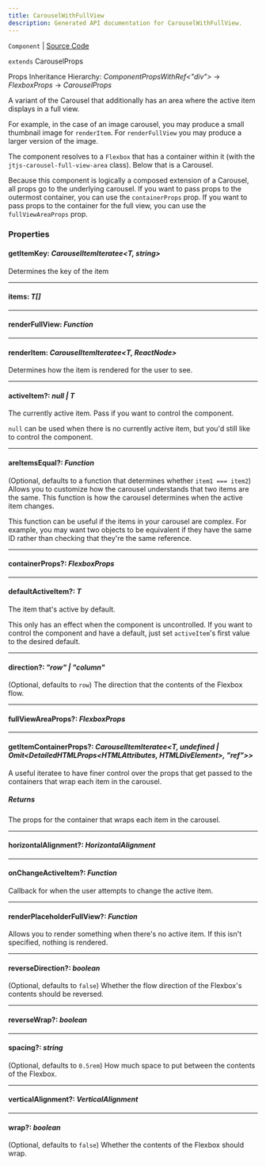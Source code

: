 ```yaml
---
title: CarouselWithFullView
description: Generated API documentation for CarouselWithFullView.
---
```


`Component` | [Source Code](https://github.com/mrCamelCode/jtjs/blob/ddfaeb1a2c9bf793372bb41076f65f452b124091/libs/react/lib/components/structured-information/CarouselWithFullView.tsx#L36)

`extends` CarouselProps<T>

Props Inheritance Hierarchy: _ComponentPropsWithRef<"div">_ -> _FlexboxProps_ -> _CarouselProps<T>_

A variant of the Carousel that additionally has an area
where the active item displays in a full view.

For example, in the case of an image carousel, you may produce a
small thumbnail image for `renderItem`. For `renderFullView` you
may produce a larger version of the image.

The component resolves to a `Flexbox` that has a container
within it (with the `jtjs-carousel-full-view-area` class). Below that
is a Carousel.

Because this component is logically a composed extension of a Carousel,
all props go to the underlying carousel. If you want to pass props to the
outermost container, you can use the `containerProps` prop. If you want to pass
props to the container for the full view, you can use the `fullViewAreaProps` prop.

### Properties

#### getItemKey: _CarouselItemIteratee<T, string>_

Determines the key of the item

---

#### items: _T[]_

---

#### renderFullView: _Function_

---

#### renderItem: _CarouselItemIteratee<T, ReactNode>_

Determines how the item is rendered for the user to see.

---

#### activeItem?: _null | T_

The currently active item. Pass if you want to control the component.

`null` can be used when there is no currently active item, but you'd still
like to control the component.

---

#### areItemsEqual?: _Function_

(Optional, defaults to a function that determines whether `item1 === item2`)
Allows you to customize how the carousel understands that two items are the same.
This function is how the carousel determines when the active item changes.

This function can be useful if the items in your carousel are complex. For example,
you may want two objects to be equivalent if they have the same ID rather than
checking that they're the same reference.

---

#### containerProps?: _FlexboxProps_

---

#### defaultActiveItem?: _T_

The item that's active by default.

This only has an effect when the component
is uncontrolled. If you want to control the component and have a default,
just set `activeItem`'s first value to the desired default.

---

#### direction?: _"row" | "column"_

(Optional, defaults to `row`) The direction that the contents of the Flexbox
flow.

---

#### fullViewAreaProps?: _FlexboxProps_

---

#### getItemContainerProps?: _CarouselItemIteratee<T, undefined | Omit<DetailedHTMLProps<HTMLAttributes<HTMLDivElement>, HTMLDivElement>, "ref">>_

A useful iteratee to have finer control over the props that get passed to
the containers that wrap each item in the carousel.

##### Returns
The props for the container that wraps each item in the carousel.

---

#### horizontalAlignment?: _HorizontalAlignment_

---

#### onChangeActiveItem?: _Function_

Callback for when the user attempts to change the active item.

---

#### renderPlaceholderFullView?: _Function_

Allows you to render something when there's no active item. If this
isn't specified, nothing is rendered.

---

#### reverseDirection?: _boolean_

(Optional, defaults to `false`) Whether the flow direction of the Flexbox's
contents should be reversed.

---

#### reverseWrap?: _boolean_

---

#### spacing?: _string_

(Optional, defaults to `0.5rem`) How much space to put between the contents of
the Flexbox.

---

#### verticalAlignment?: _VerticalAlignment_

---

#### wrap?: _boolean_

(Optional, defaults to `false`) Whether the contents of the Flexbox should
wrap.